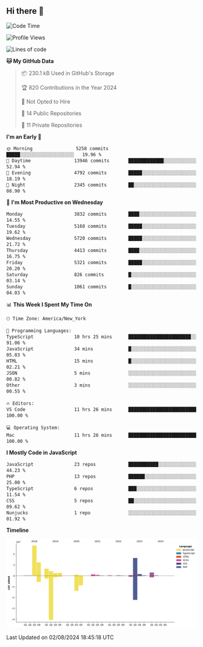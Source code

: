 ## Hi there 👋

<!--START_SECTION:waka-->
![Code Time](http://img.shields.io/badge/Code%20Time-269%20hrs%2043%20mins-blue)

![Profile Views](http://img.shields.io/badge/Profile%20Views-0-blue)

![Lines of code](https://img.shields.io/badge/From%20Hello%20World%20I%27ve%20Written-80.7%20million%20lines%20of%20code-blue)

**🐱 My GitHub Data** 

> 📦 230.1 kB Used in GitHub's Storage 
 > 
> 🏆 820 Contributions in the Year 2024
 > 
> 🚫 Not Opted to Hire
 > 
> 📜 14 Public Repositories 
 > 
> 🔑 11 Private Repositories 
 > 
**I'm an Early 🐤** 

```text
🌞 Morning                5258 commits        █████░░░░░░░░░░░░░░░░░░░░   19.96 % 
🌆 Daytime                13946 commits       █████████████░░░░░░░░░░░░   52.94 % 
🌃 Evening                4792 commits        █████░░░░░░░░░░░░░░░░░░░░   18.19 % 
🌙 Night                  2345 commits        ██░░░░░░░░░░░░░░░░░░░░░░░   08.90 % 
```
📅 **I'm Most Productive on Wednesday** 

```text
Monday                   3832 commits        ████░░░░░░░░░░░░░░░░░░░░░   14.55 % 
Tuesday                  5168 commits        █████░░░░░░░░░░░░░░░░░░░░   19.62 % 
Wednesday                5720 commits        █████░░░░░░░░░░░░░░░░░░░░   21.72 % 
Thursday                 4413 commits        ████░░░░░░░░░░░░░░░░░░░░░   16.75 % 
Friday                   5321 commits        █████░░░░░░░░░░░░░░░░░░░░   20.20 % 
Saturday                 826 commits         █░░░░░░░░░░░░░░░░░░░░░░░░   03.14 % 
Sunday                   1061 commits        █░░░░░░░░░░░░░░░░░░░░░░░░   04.03 % 
```


📊 **This Week I Spent My Time On** 

```text
🕑︎ Time Zone: America/New_York

💬 Programming Languages: 
TypeScript               10 hrs 25 mins      ███████████████████████░░   91.06 % 
JavaScript               34 mins             █░░░░░░░░░░░░░░░░░░░░░░░░   05.03 % 
HTML                     15 mins             █░░░░░░░░░░░░░░░░░░░░░░░░   02.21 % 
JSON                     5 mins              ░░░░░░░░░░░░░░░░░░░░░░░░░   00.82 % 
Other                    3 mins              ░░░░░░░░░░░░░░░░░░░░░░░░░   00.55 % 

🔥 Editors: 
VS Code                  11 hrs 26 mins      █████████████████████████   100.00 % 

💻 Operating System: 
Mac                      11 hrs 26 mins      █████████████████████████   100.00 % 
```

**I Mostly Code in JavaScript** 

```text
JavaScript               23 repos            ███████████░░░░░░░░░░░░░░   44.23 % 
PHP                      13 repos            ██████░░░░░░░░░░░░░░░░░░░   25.00 % 
TypeScript               6 repos             ███░░░░░░░░░░░░░░░░░░░░░░   11.54 % 
CSS                      5 repos             ██░░░░░░░░░░░░░░░░░░░░░░░   09.62 % 
Nunjucks                 1 repo              ░░░░░░░░░░░░░░░░░░░░░░░░░   01.92 % 
```



**Timeline**

![Lines of Code chart](https://raw.githubusercontent.com/wilbertcaba/wilbertcaba/main/assets/bar_graph.png)


 Last Updated on 02/08/2024 18:45:18 UTC
<!--END_SECTION:waka-->

<!--
**wilbertcaba/wilbertcaba** is a ✨ _special_ ✨ repository because its `README.md` (this file) appears on your GitHub profile.

Here are some ideas to get you started:

- 🔭 I’m currently working on ...
- 🌱 I’m currently learning ...
- 👯 I’m looking to collaborate on ...
- 🤔 I’m looking for help with ...
- 💬 Ask me about ...
- 📫 How to reach me: ...
- 😄 Pronouns: ...
- ⚡ Fun fact: ...
-->
